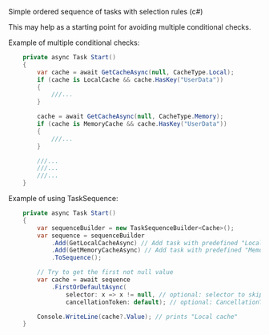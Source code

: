 Simple ordered sequence of tasks with selection rules (c#)

This may help as a starting point for avoiding multiple conditional checks.

Example of multiple conditional checks:

```cs
    private async Task Start()
    {
        var cache = await GetCacheAsync(null, CacheType.Local);
        if (cache is LocalCache && cache.HasKey("UserData"))
        {
            ///...
        }

        cache = await GetCacheAsync(null, CacheType.Memory);
        if (cache is MemoryCache && cache.HasKey("UserData"))
        {
            ///...
        }

        ///...
        ///...
        ///...
    }
```

Example of using TaskSequence:

```cs
    private async Task Start()
    {
        var sequenceBuilder = new TaskSequenceBuilder<Cache>();
        var sequence = sequenceBuilder
            .Add(GetLocalCacheAsync) // Add task with predefined "Local cache" value
            .Add(GetMemoryCacheAsync) // Add task with predefined "Memory cache" value
            .ToSequence();

        // Try to get the first not null value
        var cache = await sequence
            .FirstOrDefaultAsync(
                selector: x => x != null, // optional: selector to skip or accept results
                cancellationToken: default); // optional: CancellationToken

        Console.WriteLine(cache?.Value); // prints "Local cache"
    }
```
